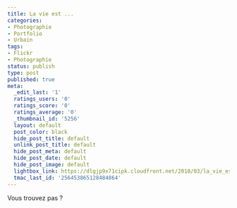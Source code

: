```yaml
---
title: La vie est ...
categories:
- Photographie
- Portfolio
- Urbain
tags:
- Flickr
- Photographie
status: publish
type: post
published: true
meta:
  _edit_last: '1'
  ratings_users: '0'
  ratings_score: '0'
  ratings_average: '0'
  _thumbnail_id: '5256'
  layout: default
  post_color: black
  hide_post_title: default
  unlink_post_title: default
  hide_post_meta: default
  hide_post_date: default
  hide_post_image: default
  lightbox_link: https://dlgjp9x71cipk.cloudfront.net/2010/03/la_vie_est_belle.jpg
  tmac_last_id: '256453865128484864'
---
```

Vous trouvez pas ?

